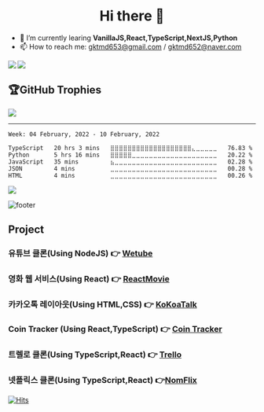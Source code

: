 <h1 align="center">Hi there 👋</h1>

- 🌱 I’m currently learing **VanillaJS,React,TypeScript,NextJS,Python**
- 📫 How to reach me: gktmd653@gmail.com / gktmd652@naver.com


<img align='left' src="http://mazassumnida.wtf/api/v2/generate_badge?boj=gktmd652">



![](https://github-readme-stats.vercel.app/api/top-langs/?username=HA-SEUNG-JEONG&theme=radical&hide_border=false&include_all_commits=false&count_private=false&layout=compact)

## 🏆GitHub Trophies
![](https://github-profile-trophy.vercel.app/?username=HA-SEUNG-JEONG&theme=radical&no-frame=false&no-bg=false&margin-w=4)

---
<!--START_SECTION:waka-->
```text
Week: 04 February, 2022 - 10 February, 2022

TypeScript   20 hrs 3 mins   ⣿⣿⣿⣿⣿⣿⣿⣿⣿⣿⣿⣿⣿⣿⣿⣿⣿⣿⣿⣄⣀⣀⣀⣀⣀   76.83 % 
Python       5 hrs 16 mins   ⣿⣿⣿⣿⣿⣀⣀⣀⣀⣀⣀⣀⣀⣀⣀⣀⣀⣀⣀⣀⣀⣀⣀⣀⣀   20.22 % 
JavaScript   35 mins         ⣦⣀⣀⣀⣀⣀⣀⣀⣀⣀⣀⣀⣀⣀⣀⣀⣀⣀⣀⣀⣀⣀⣀⣀⣀   02.28 % 
JSON         4 mins          ⣀⣀⣀⣀⣀⣀⣀⣀⣀⣀⣀⣀⣀⣀⣀⣀⣀⣀⣀⣀⣀⣀⣀⣀⣀   00.28 % 
HTML         4 mins          ⣀⣀⣀⣀⣀⣀⣀⣀⣀⣀⣀⣀⣀⣀⣀⣀⣀⣀⣀⣀⣀⣀⣀⣀⣀   00.26 % 
```
<!--END_SECTION:waka-->
![](https://komarev.com/ghpvc/?username=HA-SEUNG-JEONG&label=Visitors+Count&color=brightgreen)





![footer](https://capsule-render.vercel.app/api?type=waving&color=auto&height=100&section=footer)
</div>


  
<h2>Project</h2>
 
### 유튜브 클론(Using NodeJS) 👉 [Wetube](https://wetube-reloads.herokuapp.com/)
### 영화 웹 서비스(Using React) 👉 [ReactMovie](https://ha-seung-jeong.github.io/reactmovie/)
### 카카오톡 레이아웃(Using HTML,CSS) 👉 [KoKoaTalk](https://ha-seung-jeong.github.io/kokokclone2021/)
### Coin Tracker (Using React,TypeScript) 👉 [Coin Tracker](https://ha-seung-jeong.github.io/reactmasterclass/)
### 트렐로 클론(Using TypeScript,React) 👉 [Trello](https://ha-seung-jeong.github.io/React-Trello/)
### 넷플릭스 클론(Using TypeScript,React) 👉[NomFlix](https://ha-seung-jeong.github.io/nomflix/)

[![Hits](https://hits.seeyoufarm.com/api/count/incr/badge.svg?url=https%3A%2F%2Fgithub.com%2FHA-SEUNG-JEONG%2FHA-SEUNG-JEONG&count_bg=%2379C83D&title_bg=%23555555&icon=&icon_color=%23E7E7E7&title=hits&edge_flat=false)](https://hits.seeyoufarm.com)
</div>
